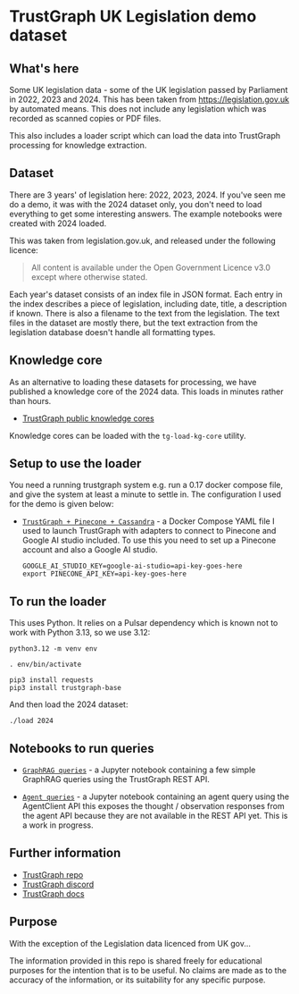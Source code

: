 
# TrustGraph UK Legislation demo dataset

## What's here

Some UK legislation data - some of the UK legislation passed by Parliament
in 2022, 2023 and 2024.  This has been taken from https://legislation.gov.uk
by automated means.  This does not include any legislation which was
recorded as scanned copies or PDF files.

This also includes a loader script which can load the data into TrustGraph
processing for knowledge extraction.

## Dataset

There are 3 years' of legislation here: 2022, 2023, 2024.  If you've seen
me do a demo, it was with the 2024 dataset only, you don't need to load
everything to get some interesting answers.  The example notebooks were
created with 2024 loaded.

This was taken from legislation.gov.uk, and released under the following
licence:

> All content is available under the Open Government Licence v3.0 except
> where otherwise stated.

Each year's dataset consists of an index file in JSON format.  Each entry in
the index describes a piece of legislation, including date, title, a
description if known.  There is also a filename to the text from the
legislation.  The text files in the dataset are mostly there, but the text
extraction from the legislation database doesn't handle all formatting
types.

## Knowledge core

As an alternative to loading these datasets for processing, we have
published a knowledge core of the 2024 data.  This loads in minutes rather
than hours.

- [TrustGraph public knowledge cores](https://github.com/trustgraph-ai/catalog/tree/master/v2-msgpack)

Knowledge cores can be loaded with the `tg-load-kg-core` utility.

## Setup to use the loader

You need a running trustgraph system e.g. run a 0.17 docker compose file,
and give the system at least a minute to settle in.  The configuration I
used for the demo is given below:

- [`TrustGraph + Pinecone + Cassandra`](docker-compose.yaml) - a Docker
  Compose YAML file I used to launch TrustGraph with adapters to connect
  to Pinecone and Google AI studio included.  To use this you need to
  set up a Pinecone account and also a Google AI studio.
  
  ```
  GOOGLE_AI_STUDIO_KEY=google-ai-studio=api-key-goes-here
  export PINECONE_API_KEY=api-key-goes-here
  ```

## To run the loader

This uses Python.  It relies on a Pulsar dependency which is known not
to work with Python 3.13, so we use 3.12:

```
python3.12 -m venv env

. env/bin/activate

pip3 install requests
pip3 install trustgraph-base
```

And then load the 2024 dataset:

```
./load 2024
```

## Notebooks to run queries

- [`GraphRAG queries`](simple-queries.ipynb) - a Jupyter notebook containing
  a few simple GraphRAG queries using the TrustGraph REST API.
  
- [`Agent queries`](agent-queries.ipynb) - a Jupyter notebook containing
  an agent query using the AgentClient API this exposes the thought /
  observation responses from the agent API because they are not available
  in the REST API yet.  This is a work in progress.
  
## Further information

- [TrustGraph repo](https://github.com/trustgraph-ai/trustgraph)
- [TrustGraph discord](https://discord.gg/sQMwkRz5GX)
- [TrustGraph docs](https://trustgraph.ai)

## Purpose

With the exception of the Legislation data licenced from UK gov...

The information provided in this repo is shared freely for educational
purposes for the intention that is to be useful. No claims are made as to
the accuracy of the information, or its suitability for any specific
purpose.
